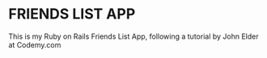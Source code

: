 # FRIENDS LIST APP

This is my Ruby on Rails Friends List App, following a tutorial by John Elder at Codemy.com